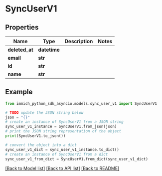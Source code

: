 # SyncUserV1


## Properties

Name | Type | Description | Notes
------------ | ------------- | ------------- | -------------
**deleted_at** | **datetime** |  | 
**email** | **str** |  | 
**id** | **str** |  | 
**name** | **str** |  | 

## Example

```python
from immich_python_sdk_asyncio.models.sync_user_v1 import SyncUserV1

# TODO update the JSON string below
json = "{}"
# create an instance of SyncUserV1 from a JSON string
sync_user_v1_instance = SyncUserV1.from_json(json)
# print the JSON string representation of the object
print(SyncUserV1.to_json())

# convert the object into a dict
sync_user_v1_dict = sync_user_v1_instance.to_dict()
# create an instance of SyncUserV1 from a dict
sync_user_v1_from_dict = SyncUserV1.from_dict(sync_user_v1_dict)
```
[[Back to Model list]](../README.md#documentation-for-models) [[Back to API list]](../README.md#documentation-for-api-endpoints) [[Back to README]](../README.md)


